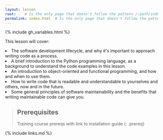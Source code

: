 ```yaml
---
layout: lesson
root: .  # Is the only page that doesn't follow the pattern /:path/index.html
permalink: index.html  # Is the only page that doesn't follow the pattern /:path/index.html
---
```


{% include gh_variables.html %}

This lesson will cover:

<li>The software development lifecycle, and why it's important to approach writing code as a process.</li>
<li>A brief introduction to the Python programming language, as a background to understand the code examples in this lesson.</li>
<li>An introduction to object-oriented and functional programming, and how and when to use them.</li>
<li>How to write code that is readable and understandable to yourselves and others, now and in the future.</li>
<li>Some general principles of software maintainability and the benefits that writing maintainable code can give you.</li>

> ## Prerequisites
>
> Training course prereqs with link to installation guide
{: .prereq}

[curriculum-handbook]: https://carpentries.github.io/curriculum-development/
[tech-intro]: https://carpentries.github.io/curriculum-development/technological-introductions.html

{% include links.md %}

